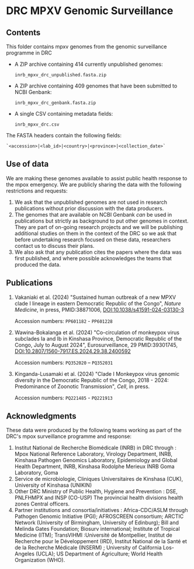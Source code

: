 # DRC MPXV Genomic Surveillance

## Contents
This folder contains mpxv genomes from the genomic surveillance programme in DRC

- A ZIP archive containing 414 currently unpublished genomes:

    `inrb_mpxv_drc_unpublished.fasta.zip` 

- A ZIP archive containing 409 genomes that have been submitted to NCBI Genbank:

    `inrb_mpxv_drc_genbank.fasta.zip`

- A single CSV containing metadata fields:

    `inrb_mpxv_drc.csv`

The FASTA headers contain the following fields:

    `<accession>|<lab_id>|<country>|<province>|<collection_date>`

## Use of data
We are making these genomes available to assist public health response to the mpox emergency. We are publicly sharing the data with the following restrictions and requests:

1. We ask that the unpublished genomes are not used in research publications without prior discussion with the data producers.
2. The genomes that are available on NCBI Genbank _can_ be used in publications but strictly as background to put other genomes in context. They are part of on-going research projects and we will be publishing additional studies on them in the context of the DRC so we ask that before undertaking research focused on these data, researchers contact us to discuss their plans.
3. We also ask that any publication cites the papers where the data was first published, and where possible acknowledges the teams that produced the data.

## Publications

1. Vakaniaki et al. (2024) "Sustained human outbreak of a new MPXV clade I lineage in eastern Democratic Republic of the Congo", _Nature Medicine_, in press, PMID:38871006, [DOI:10.1038/s41591-024-03130-3](http://doi.org/10.1038/s41591-024-03130-3)

    Accession numbers: `PP601182` - `PP601228`

2. Wawina-Bokalanga et al. (2024) "Co-circulation of monkeypox virus subclades Ia and Ib in Kinshasa Province, Democratic Republic of the Congo, July to August 2024", Eurosurveillance, 29 PMID:39301745, [DOI:10.2807/1560-7917.ES.2024.29.38.2400592](http://doi.org/10.2807/1560-7917.ES.2024.29.38.2400592)

    Accession numbers: `PQ352020` – `PQ352031`

3. Kinganda-Lusamaki et al. (2024) "Clade I Monkeypox virus genomic diversity in the Democratic Republic of the Congo, 2018 - 2024: Predominance of Zoonotic Transmission", _Cell_, in press.
    
    Accession numbers: `PQ221485` - `PQ221913`

## Acknowledgments
These data were produced by the following teams working as part of the DRC's mpox surveillance programme and response:

1. Institut National de Recherche Biomédicale (INRB) in DRC through :
    Mpox National Reference Laboratory, Virology Department, INRB, Kinshasa
    Pathogen Genomics Laboratory, Epidemiology and Global Health Department, INRB, Kinshasa
    Rodolphe Merieux INRB Goma Laboratory, Goma
2. Service de microbiologie, Cliniques Universitaires de Kinshasa (CUK), University of Kinshasa (UNIKIN) 
3. Other DRC Ministry of Public Health, Hygiene and Prevention :
    DSE, PNLFHMPX and INSP (CO-USP)
    The provincial health divisions
    health zones Central officers.
5. Partner institutions and consortia/initiatives : 
    Africa-CDC/ASLM through Pathogen Genomic Initiative (PGI);
    AFROSCREEN consortium;
    ARCTIC Network (University of Birmingham, University of Edinburg);
    Bill and Melinda Gates Foundation;
    Biosurv international;
    Institute of Tropical Medicine (ITM);
    TransVIHMI :Université de Montpellier, Institut de Recherche pour le Développement (IRD), Institut National de la Santé et de la Recherche Médicale (INSERM) ; 
    University of California Los-Angeles (UCLA);
    US Department of Agriculture;
    World Health Organization (WHO).



